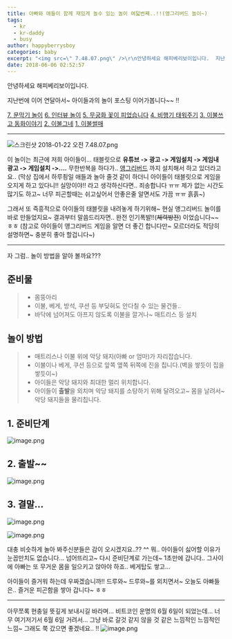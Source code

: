 ```yaml
---
title: 아빠와 애들이 함께 재밌게 놀수 있는 놀이 여덟번째..!!(앵그리버드 놀이~)
tags:
  - kr
  - kr-daddy
  - busy
author: happyberrysboy
categories: baby
excerpt: "<img src=\" 7.48.07.png\" />\r\n안녕하세요 해피베리보이입니다.  지난번에 이어 연달아서~ 아이들과의 놀이 포스팅 이어가봅니다~~ !!  [7. 문막기 놀이](/@happyberrysboy/63nfth) [6. 인터뷰 놀이](/@happyberrysboy/4ytzhu) [5. 무궁화 꽃이 피었습니다](/@happyberrysboy/2wbjws) [4. 비행기 태워주기](/@happyberr....."
date: 2018-06-06 02:52:57
---
```


안녕하세요 해피베리보이입니다.

지난번에 이어 연달아서~ 아이들과의 놀이 포스팅 이어가봅니다~~ !!

[7. 문막기 놀이](/@happyberrysboy/63nfth)
[6. 인터뷰 놀이](/@happyberrysboy/4ytzhu)
[5. 무궁화 꽃이 피었습니다](/@happyberrysboy/2wbjws)
[4. 비행기 태워주기](/@happyberrysboy/ncue3)
[3. 이불쓰고 동화이야기](/@happyberrysboy/6npkwx)
[2. 이불그네](/@happyberrysboy/r5qah)
[1. 이불썰매](/@happyberrysboy/dd2yg)

___
![스크린샷 2018-01-22 오전 7.48.07.png](https://steemitimages.com/DQmTaDh2aDvEdrG7e61aStKnSiSwhnr59EmPPX2GnWbimDa/％E1％84％89％E1％85％B3％E1％84％8F％E1％85％B3％E1％84％85％E1％85％B5％E1％86％AB％E1％84％89％E1％85％A3％E1％86％BA％202018-01-22％20％E1％84％8B％E1％85％A9％E1％84％8C％E1％85％A5％E1％86％AB％207.48.07.png)

이 놀이는 최근에 저희 아이들이... 태블릿으로 **유튜브 -> 광고 -> 게임설치 -> 게임내 광고 -> 게임설치 ->....** 무한반복을 하다가.. [앵그리버드](https://play.google.com/store/apps/details?id=com.rovio.baba&hl=ko) 까지 설치해서 하고 있더라고요.. (막상 집에서 하루죙일 애들과 놀아 줄것 같이 하더니 아이들이 태블릿으로 게임을 오지게 하고 있다니!! 실망이야!! 라고 생각하신다면.. 죄송합니다 ㅠㅠ 제가 없는 시간도 많기도 하고~ 너무 피곤할때는 쉬고싶어서 안좋은줄 알면서도 가끔 ㅠㅠ 흙흙~)

그래서 또 즉흥적으로 아이들의 태블릿을 내려놓게 하기위해~ 현실 앵그리버드 놀이를 바로 만들었지요~
결과부터 말씀드리자면.. 완전 인기폭발!!(~~체력방전~~) 이었습니다~~ ㅎㅎ
(참고로 아이들이 앵그리버드 게임을 알면 더 좋긴 합니다만~ 모르더라도 적당히 설명하면~ 충분히 좋아 할겁니다~)
___

자 그럼.. 놀이 방법을 알아 볼까요???

## 준비물

> - 몸뚱아리
> - 이불, 베게, 방석, 쿠션 등 부딪혀도 안다칠 수 있는 물건들..
> - 바닥에 넘어져도 아프지 않도록 이불을 깔거나~ 매트리스 등 설치

## 놀이 방법

> - 매트리스나 이불 위에 악당 돼지(아빠 or 엄마)가 자리잡습니다.
> - 이불이나 베게, 쿠션 등으로 앞쪽 옆쪽 뒤쪽에 진을 칩니다.(벽을 쌓듯이 집을 쌓듯이~)
> - 아이들은 악당 돼지와 최대한 멀리 위치합니다.
> - 아이들이 **출발**을 외치며 악당 돼지를 소탕하기 위해 달려오고~ 몸을 날려서~ 악당 돼지들을 물리칩니다.

## 1. 준비단계
![image.png](https://ipfs.busy.org/ipfs/QmdhkQxa7PZ3qgkucbfQxAHNBek4DQxnc5ekpij8SEEoPG)

## 2. 출발~~
![image.png](https://ipfs.busy.org/ipfs/QmeYPdYT1umCiiqMbb2Wj7EPQ9Zwg589jBqpv2tRsxLSZa)

## 3. 결말...
![image.png](https://ipfs.busy.org/ipfs/Qmdygb1aJeCQ2a7TCw6hawszu8qxBJNM9yLsTCCSupzKmi)

![image.png](https://ipfs.busy.org/ipfs/QmXYPJiVKrc9v5Wv9TNMLCjzwGPivVPaz3chk8DYfvtYbg)

대충 비슷하게 놀아 봐주신분들은 감이 오시겠지요..?? ^^
뭐.. 아이들이 싫어할 이유가 눈꼽만치도 없습니다...
넘어뜨리고~ 다시 준비단계로 가는데~ 1초만에 갑니다..
그사이에 아빠는 또 무거운 몸을 일으키고 앉아야 하죠.. 베게탑도 쌓고...

아이들이 즐거워 하는데 우짜겠습니까!! 드루와~ 드루와~를 외치면서~ 
오늘도 아빠들은.. 즐거운 피곤함을 쌓아 갑니다~ ㅎㅎ

___

아무쪼록 현충일 뜻깊게 보내시길 바라며...
비트코인 운명의 6월 6일이 되었는데...
너무 여기저기서 6월 6일 거려서... 그냥 바로 갈것 같지 않을 것 같은 느낌적인 느낌적인 느낌~
그래도 쭉 갔으면 좋겠네요.. !!
![image.png](https://ipfs.busy.org/ipfs/QmS2re6768zTSxK6RcZkz8xedqtfU1PWSkGHpkYFMmWv7C)
